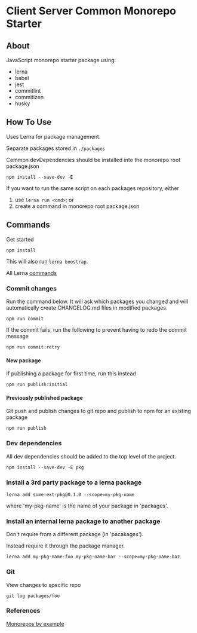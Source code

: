 # Client Server Common Monorepo Starter

## About

JavaScript monorepo starter package using:

- lerna
- babel
- jest
- commitlint
- commitizen
- husky

## How To Use

Uses Lerna for package management.

Separate packages stored in `./packages`

Common devDependencies should be installed into the monorepo root package.json

`npm install --save-dev -E`

If you want to run the same script on each packages repository, either

1. use `lerna run <cmd>`; or
2. create a command in monorepo root package.json

## Commands

Get started

`npm install`

This will also run `lerna boostrap`.

All Lerna [commands](https://github.com/lerna/lerna/tree/master/commands)

### Commit changes

Run the command below. It will ask which packages you changed and will automatically create CHANGELOG.md files in modified packages.

`npm run commit`

If the commit fails, run the following to prevent having to redo the commit message

`npm run commit:retry`

#### New package

If publishing a package for first time, run this instead

`npm run publish:initial`

#### Previously published package

Git push and publish changes to git repo and publish to npm for an existing package

`npm run publish`

### Dev dependencies

All dev dependencies should be added to the top level of the project.

`npm install --save-dev -E pkg`

### Install a 3rd party package to a lerna package

`lerna add some-ext-pkg@0.1.0 --scope=my-pkg-name`

where 'my-pkg-name' is the name of your package in 'packages'.

### Install an internal lerna package to another package

Don't require from a different package (in 'pacakages').

Instead require it through the package manager.

`lerna add my-pkg-name-foo my-pkg-name-bar --scope=my-pkg-name-baz`

### Git

View changes to specific repo

`git log packages/foo`

### References

[Monorepos by example](https://codeburst.io/monorepos-by-example-part-1-3a883b49047e)
